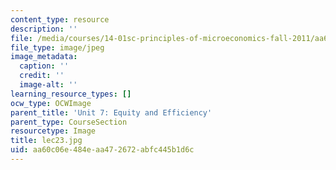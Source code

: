 ```yaml
---
content_type: resource
description: ''
file: /media/courses/14-01sc-principles-of-microeconomics-fall-2011/aa60c06e484eaa472672abfc445b1d6c_lec23.jpg
file_type: image/jpeg
image_metadata:
  caption: ''
  credit: ''
  image-alt: ''
learning_resource_types: []
ocw_type: OCWImage
parent_title: 'Unit 7: Equity and Efficiency'
parent_type: CourseSection
resourcetype: Image
title: lec23.jpg
uid: aa60c06e-484e-aa47-2672-abfc445b1d6c
---
```

